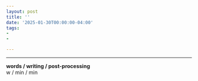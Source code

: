```yaml
---
layout: post
title: ''
date: '2025-01-30T00:00:00-04:00'
tags:
- 
- 

--- 
```







---



<!-- &#042; = asterisk -->
<!-- &#039; = single quote '-->

**words / writing / post-processing**  
w / min / min
